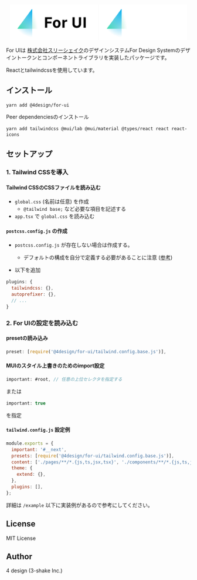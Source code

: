 <p align="center">
  <img width="240" src=".github/assets/fui_logo_logotype_light.svg#gh-light-mode-only" alt="For UI Logo">
  <img width="240" src=".github/assets/fui_logo_logotype_dark.svg#gh-dark-mode-only">
</p>

For UIは <a href="https://3-shake.com">株式会社スリーシェイク</a>のデザインシステムFor Design Systemのデザイントークンとコンポーネントライブラリを実装したパッケージです。

Reactとtailwindcssを使用しています。

## インストール

```
yarn add @4design/for-ui
```

Peer dependenciesのインストール

```
yarn add tailwindcss @mui/lab @mui/material @types/react react react-icons
```

## セットアップ

### 1. Tailwind CSSを導入

#### Tailwind CSSのCSSファイルを読み込む
 
- `global.css` (名前は任意) を作成
  - `@tailwind base;` など必要な項目を記述する
- `app.tsx` で `global.css` を読み込む

#### `postcss.config.js` の作成

- `postcss.config.js` が存在しない場合は作成する。
  - デフォルトの構成を自分で定義する必要があることに注意 ([参考](https://nextjs.org/docs/advanced-features/customizing-postcss-config#customizing-plugins))

- 以下を追加

```js
plugins: {
  tailwindcss: {},
  autoprefixer: {},
  // ...
}
```

### 2. For UIの設定を読み込む

#### presetの読み込み

```js
preset: [require('@4design/for-ui/tailwind.config.base.js')],
```

#### MUIのスタイル上書きのためのimport設定

```js
important: #root, // 任意の上位セレクタを指定する
```

または

```js
important: true
```

を指定

#### `tailwind.config.js` 設定例

```js
module.exports = {
  important: '#__next',
  presets: [require('@4design/for-ui/tailwind.config.base.js')],
  content: ['./pages/**/*.{js,ts,jsx,tsx}', './components/**/*.{js,ts,jsx,tsx}'],
  theme: {
    extend: {},
  },
  plugins: [],
};
```

詳細は `/example` 以下に実装例があるので参考にしてください。

## License

MIT License

## Author

4 design (3-shake Inc.)
